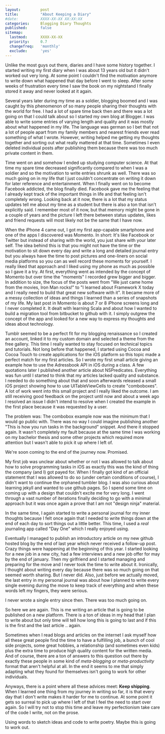```yaml
---
layout:         post
title:          "About Keeping a Diary"
#date:          XXXX-XX-XX XX:XX:XX
categories:     Blogging Diary Thoughts
published:      false
sitemap:
  lastmod:      XXXX-XX-XX
  priority:     0.7
  changefreq:   'monthly'
  exclude:      'yes'
---
```


Unlike the most guys out there, diaries and I have some history together. I started writing my first diary when I was about 13 years old but it didn't worked out very long. At some point I couldn't find the motivation anymore to write down what happened that day before I went to sleep. After some weeks of frustration every time I saw the book on my nightstand I finally stored it away and never looked at it again.

Several years later during my time as a soldier, blogging boomed and I was caught by this phenomenon of so many people sharing their thoughts with the world for free. I had a lot of spare time back then and there was a lot going on that I could talk about so I started my own blog at Blogger. I was able to write some entries of varying length and quality and it was mostly about what happened in my life. The language was german so I bet that not a lot of people apart from my family members and nearest friends ever read something of what I wrote. However, writing helped me getting my thoughts together and sorting out what really mattered at that time. Sometimes I even deleted individual posts after publishing them because there was too much private content in them.

Time went on and somehow I ended up studying computer science. At that time my spare time decreased significantly compared to when I was a soldier and so the motivation to write entries shrunk as well. There was so much going on in my life that I just couldn't concentrate on writing it down for later reference and entertainment. When I finally went on to become Facebook addicted, the blog finally died. Facebook gave me the feeling that I already kept track of the important things in life and that feeling isn't completely wrong. Looking back at it now, there is a lot that my status updates tell me about my time as a student but there is also a ton that isn't explicitly said. I remember most of it now, but that memory might be gone in a couple of years and the picture I left there between status updates, likes and friend requests will most likely not be the same that I have now.

When the iPhone 4 came out, I got my first app-capable smartphone and one of the apps I discovered was Momento. In short: It's like Facebook or Twitter but instead of sharing with the world, you just share with your later self. The idea behind this is that you might not have the time or the motivation to sit down every day and write a long and detailed journal entry but you always have the time to post pictures and one-liners on social media platforms so you can as well record these moments for yourself. I really liked that approach and I liked using my phone as much as possible so I gave it a try. At first, everything went as intended by the concept of Momento but over time the "moments" I recorded grew bigger and bigger. In addition to size, the focus of the posts went from "We just came home from the movies, Iron Man rocks!" to "I learned about Framework X today and I really need to build that great new software with it". It became more of a messy collection of ideas and things I learned than a series of snapshots of my life. My last post in Momento is about 7 or 8 iPhone screens long and I never completed it. It dealt with learning Scala and about how I wanted to build a migration tool from bitbucket to github with it. I simply outgrew the concept of the app and looked for a new way to express my thoughts and ideas about technology.

Tumblr seemed to be a perfect fit for my blogging renaissance so I created an account, linked it to my custom domain and selected a theme from the free gallery. This time I really wanted to stay focused on technical topics and tutorials. Not long before that happened, I started using Cocoa and Cocoa Touch to create applications for the iOS platform so this topic made a perfect match for my first articles. So I wrote my first small article giving an example how to use the Adressbook API in iOS during a class. A few quotations later I published another article about NSPredicates. Everything was fun until I started to think that my articles lacked quality and substance. I needed to do something about that and soon afterwards released a small iOS project showing how to use UITableViewCells to create "comboboxes". A lot of work went into this small project and I really liked the outcome. I am still receiving good feedback on the project until now and about a week ago I resolved an issue I didn't intend to resolve when I created the example in the first place because it was requested by a user.

The problem was: The combobox example now was the minimum that I would go public with. There was no way I could imagine publishing another "This is how you run tasks in the background" snippet. And there it stopped again. It wasn't completely my fault because at the same time I was working on my bachelor thesis and some other projects which required more attention but I wasn't able to pick it up where I left of.

We're soon coming to the end of the journey now. Promised.

My first job was unclear about whether or not I was allowed to talk about how to solve programming tasks in iOS as exactly this was the kind of thing the company (and I) got payed for. When I finally got kind of an official statement that I was allowed to do so (under certain conditions of course), I didn't want to continue the orphaned tumbler blog. I was also curious about learning jekyll and wanted to use github pages. So I spend some time on coming up with a design that couldn't excite me for very long. I went through a vast number of iterations finally deciding to go with a minimal approach but it was once again a prove that I am not "design ninja" material.

In the same time, I again started to write a personal journal for my inner thoughts because I felt once again that I needed to write things down at the end of each day to sort things out a little better. This time, I used a *real* journaling app called "Day One" which I really enjoyed using.

Eventually I managed to publish an introductory article on my new github hosted blog by the end of last year which never received a follow-up post. Crazy things were happening at the beginning of this year. I started looking for a new job in a new city, had a few interviews and a new job offer for may by the end of january. Then my girlfriend and I started managing and preparing for the move and I never took the time to write about it. Ironically, I thought about writing every day because there was so much going on that seemed worth sharing. But I never did. Also, just before we actually moved, the last entry in my personal journal was about how I planned to write every single evening during the move to keep track of everything and when these words left my fingers, they were serious.

I never wrote a single entry since then. There was too much going on.

So here we are again. This is me writing an article that is going to be published on a new platform. There is a ton of ideas in my head that I plan to write about but only time will tell how long this is going to last and if this is the first and the last article .. again.

Sometimes when I read blogs and articles on the internet I ask myself how all these great people find the time to have a fulfilling job, a bunch of cool side projects, some great hobbies, a relationship (and sometimes even kids) plus the extra time to produce high quality content for the written media. And of course, there are a ton of answers to this question out there by exactly these people in some kind of *meta-blogging* or *meta-productivity* format that aren't helpful at all. In the end it seems to me that simply adapting what they found for themselves isn't going to work for other individuals.

Anyways, there is a point where all these advices meet: **Keep shipping**. When I learned one thing from my journey in writing so far, it is that every day that I don't write makes it harder for me to continue. At some point it gets so surreal to pick up where I left of that I feel the need to start over again. So I will try not to stop this time and leave my perfectionism take care of the code I write, not on the prose.

Using words to sketch ideas and code to write poetry. Maybe this is going to work out.
